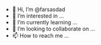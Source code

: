 - 👋 Hi, I’m @farsasdad
- 👀 I’m interested in ...
- 🌱 I’m currently learning ...
- 💞️ I’m looking to collaborate on ...
- 📫 How to reach me ...

<!---
farsasdad/farsasdad is a ✨ special ✨ repository because its `README.md` (this file) appears on your GitHub profile.
You can click the Preview link to take a look at your changes.
--->
